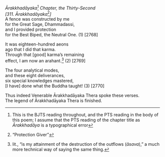 *Ārakkhadāyaka*[^1] *Chapter, the Thirty-Second*  
*\[311. Ārakkhadāyaka*[^2]*\]*  
A fence was constructed by me  
for the Great Sage, Dhammadassi,  
and I provided protection  
for the Best Biped, the Neutral One. (1) \[2768\]

It was eighteen-hundred aeons  
ago that I did that karma.  
Through that \[good\] karma’s remaining  
effect, I am now an arahant.[^3] (2) \[2769\]

The four analytical modes,  
and these eight deliverances,  
six special knowledges mastered,  
\[I have\] done what the Buddha taught! (3) \[2770\]

Thus indeed Venerable Ārakkhadāyaka Thera spoke these verses.  
The legend of Ārakkhadāyaka Thera is finished.  
[^1]: This is the BJTS reading throughout, and the PTS reading in the
    body of this poem; I assume that the PTS reading of the chapter
    title as *Ārakkhadāya* is a typographical error  
[^2]: “Protection Giver”  
[^3]: lit., “is my attainment of the destruction of the outflows
    (*āsava*),” a much more technical way of saying the same thing.
